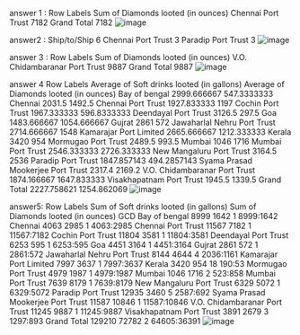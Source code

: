 answer 1 :  Row Labels	Sum of Diamonds looted (in ounces)
Chennai Port Trust	7182
Grand Total	7182
![image](https://github.com/Raju7646/Excel_Assignment-__14/assets/109983697/26ea8333-96ed-4469-9ffc-99d952fd777e)


answer2 : Ship/to/Ship	6
Chennai Port Trust	3
Paradip Port Trust	3
![image](https://github.com/Raju7646/Excel_Assignment-__14/assets/109983697/0b7f7bee-0c68-412a-8e79-b2ebca0cb8e2)


answer 3 : Row Labels	Sum of Diamonds looted (in ounces)
V.O. Chidambaranar Port Trust	9887
Grand Total	9887
![image](https://github.com/Raju7646/Excel_Assignment-__14/assets/109983697/c9aa7c1a-36d5-467a-abdd-2d4d5051f6ae)


answer 4 Row Labels	Average of Soft drinks looted (in gallons)	Average of Diamonds looted (in ounces)
Bay of bengal	2999.666667	547.3333333
Chennai	2031.5	1492.5
Chennai Port Trust	1927.833333	1197
Cochin Port Trust	1967.333333	596.8333333
Deendayal Port Trust	3126.5	297.5
Goa	1483.666667	1054.666667
Gujrat	2861	572
Jawaharlal Nehru Port Trust	2714.666667	1548
Kamarajar Port Limited	2665.666667	1212.333333
Kerala	3420	954
Mormugao Port Trust	2489.5	993.5
Mumbai	1046	1716
Mumbai Port Trust	2546.333333	2726.333333
New Mangaluru Port Trust	3164.5	2536
Paradip Port Trust	1847.857143	494.2857143
Syama Prasad Mookerjee Port Trust	2317.4	2169.2
V.O. Chidambaranar Port Trust	1874.166667	1647.833333
Visakhapatnam Port Trust	1945.5	1339.5
Grand Total	2227.758621	1254.862069
![image](https://github.com/Raju7646/Excel_Assignment-__14/assets/109983697/ba27b343-338f-4c22-8be1-3574467e3d4c)

answer5: Row Labels	Sum of Soft drinks looted (in gallons)	Sum of Diamonds looted (in ounces)	GCD	
Bay of bengal	8999	1642	1	8999:1642
Chennai	4063	2985	1	4063:2985
Chennai Port Trust	11567	7182	1	11567:7182
Cochin Port Trust	11804	3581	1	11804:3581
Deendayal Port Trust	6253	595	1	6253:595
Goa	4451	3164	1	4451:3164
Gujrat	2861	572	1	2861:572
Jawaharlal Nehru Port Trust	8144	4644	4	2036:1161
Kamarajar Port Limited	7997	3637	1	7997:3637
Kerala	3420	954	18	190:53
Mormugao Port Trust	4979	1987	1	4979:1987
Mumbai	1046	1716	2	523:858
Mumbai Port Trust	7639	8179	1	7639:8179
New Mangaluru Port Trust	6329	5072	1	6329:5072
Paradip Port Trust	12935	3460	5	2587:692
Syama Prasad Mookerjee Port Trust	11587	10846	1	11587:10846
V.O. Chidambaranar Port Trust	11245	9887	1	11245:9887
Visakhapatnam Port Trust	3891	2679	3	1297:893
Grand Total	129210	72782	2	64605:36391
![image](https://github.com/Raju7646/Excel_Assignment-__14/assets/109983697/0c989a78-0250-436d-a51f-eb9578fde9eb)
 



